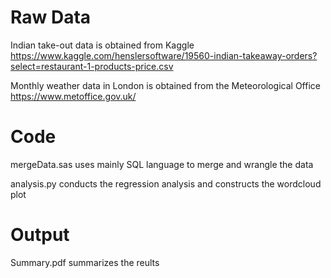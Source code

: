 # Raw Data
Indian take-out data is obtained from Kaggle \
https://www.kaggle.com/henslersoftware/19560-indian-takeaway-orders?select=restaurant-1-products-price.csv

Monthly weather data in London is obtained from the  Meteorological Office \
https://www.metoffice.gov.uk/

# Code
mergeData.sas uses mainly SQL language to merge and wrangle the data

analysis.py conducts the regression analysis and constructs the wordcloud plot

# Output
Summary.pdf summarizes the reults
